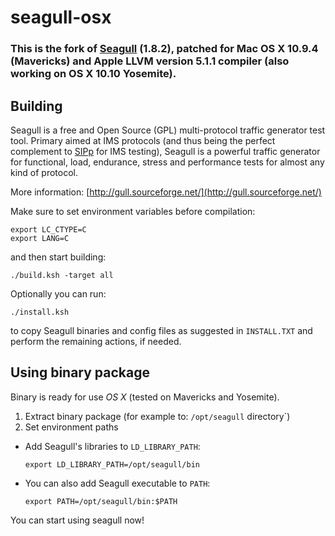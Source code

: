 seagull-osx
===========

### This is the fork of [Seagull](http://gull.sourceforge.net/) (1.8.2), patched for Mac OS X 10.9.4 (Mavericks) and Apple LLVM version 5.1.1 compiler (also working on OS X 10.10 Yosemite).

## Building

Seagull is a free and Open Source (GPL) multi-protocol 
traffic generator test tool. 
Primary aimed at IMS protocols (and thus being the perfect 
complement to [SIPp](http://sipp.sourceforge.net) for IMS testing), 
Seagull is a powerful traffic generator for functional, load, 
endurance, stress and performance tests for almost any kind of protocol.

More information: [http://gull.sourceforge.net/](http://gull.sourceforge.net/)

Make sure to set environment variables before compilation:

	export LC_CTYPE=C 
	export LANG=C
	
and then start building:

	./build.ksh -target all
	
Optionally you can run:

	./install.ksh
	
to copy Seagull binaries and config files as suggested in `INSTALL.TXT` and perform the remaining actions, if needed.

## Using binary package

Binary is ready for use *OS X* (tested on Mavericks and Yosemite).

1. Extract binary package (for example to: `/opt/seagull` directory`)
2. Set environment paths

  - Add Seagull's libraries to `LD_LIBRARY_PATH`:
  
	`export LD_LIBRARY_PATH=/opt/seagull/bin`

  - You can also add Seagull executable to `PATH`:

	`export PATH=/opt/seagull/bin:$PATH`

You can start using seagull now!


